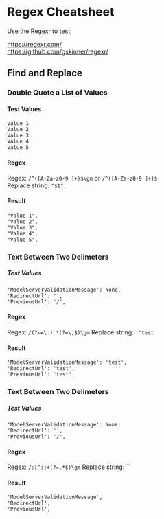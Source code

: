 # Regex Cheatsheet

Use the Regexr to test: 

https://regexr.com/   
https://github.com/gskinner/regexr/

## Find and Replace

### Double Quote a List of Values

#### Test Values
```
Value 1
Value 2
Value 3
Value 4
Value 5
```

#### Regex
Regex: `/^([A-Za-z0-9 ]+)$\gm` or `/^([A-Za-z0-9 ]+)$`  
Replace string: `"$1",`

#### Result
```
"Value 1",
"Value 2",
"Value 3",
"Value 4",
"Value 5",
```

### Text Between Two Delimeters

##### Test Values

```
'ModelServerValidationMessage': None,
'RedirectUrl': '',
'PreviousUrl': '/',
```

#### Regex
Regex: `/(?<=\:).*(?=\,$)\gm`
Replace string: `''test`

#### Result

```
'ModelServerValidationMessage': 'test',
'RedirectUrl': 'test',
'PreviousUrl': 'test',
```

### Text Between Two Delimeters

##### Test Values

```
'ModelServerValidationMessage': None,
'RedirectUrl': '',
'PreviousUrl': '/',
```

#### Regex
Regex: `/:[^:]+(?=,*$)\gm`
Replace string: ``

#### Result

```
'ModelServerValidationMessage',
'RedirectUrl',
'PreviousUrl',
